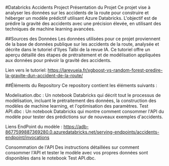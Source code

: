 #Databricks Accidents Project
Présentation du Projet
Ce projet vise à analyser les données sur les accidents de la route pour construire et héberger un modèle prédictif utilisant Azure Databricks. L'objectif est de prédire la gravité des accidents avec une précision élevée, en utilisant des techniques de machine learning avancées.

##Sources des Données
Les données utilisées pour ce projet proviennent de la base de données publique sur les accidents de la route, analysée et décrite dans le tutoriel d'Ilyes Talbi de la revue IA. Ce tutoriel offre un aperçu détaillé des étapes de prétraitement et de modélisation appliquées aux données pour prévoir la gravité des accidents.

Lien vers le tutoriel: https://larevueia.fr/xgboost-vs-random-forest-predire-la-gravite-dun-accident-de-la-route/

##Éléments du Repository
Ce repository contient les éléments suivants :

Modelisation.dbc : Un notebook Databricks qui décrit tout le processus de modélisation, incluant le prétraitement des données, la construction des modèles de machine learning, et l'optimisation des paramètres.
Test API.dbc : Un notebook Databricks qui montre comment consommer l'API du modèle pour tester des prédictions sur de nouveaux exemples d'accidents.

Liens EndPoint du modèle : https://adb-8677599887369280.0.azuredatabricks.net/serving-endpoints/accidents-endpoint/invocations

Consommation de l'API
Des instructions détaillées sur comment consommer l'API et tester le modèle avec vos propres données sont disponibles dans le notebook Test API.dbc.
